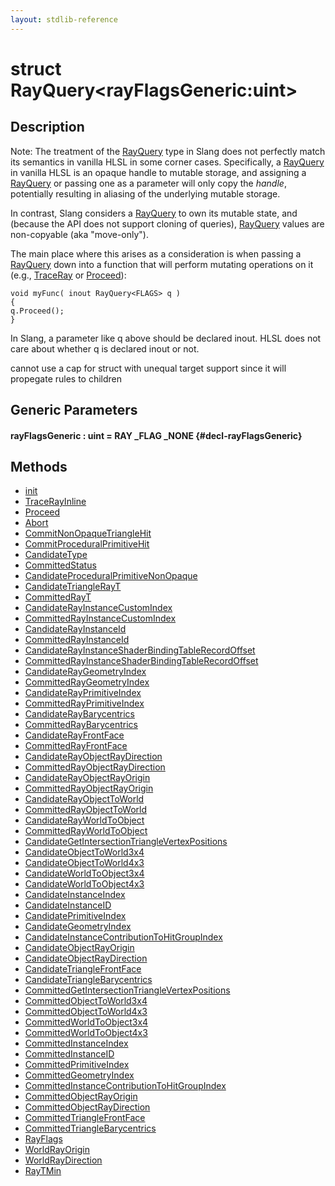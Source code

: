 ```yaml
---
layout: stdlib-reference
---
```


# struct RayQuery\<rayFlagsGeneric:uint\>

## Description

Note: The treatment of the <span class='code'><a href="/stdlib-reference/types/RayQuery/index" class="code_type">RayQuery</a></span> type in Slang does not
perfectly match its semantics in vanilla HLSL in some corner
cases. Specifically, a <span class='code'><a href="/stdlib-reference/types/RayQuery/index" class="code_type">RayQuery</a></span> in vanilla HLSL is an
opaque handle to mutable storage, and assigning a <span class='code'><a href="/stdlib-reference/types/RayQuery/index" class="code_type">RayQuery</a></span>
or passing one as a parameter will only copy the *handle*,
potentially resulting in aliasing of the underlying mutable
storage.

In contrast, Slang considers a <span class='code'><a href="/stdlib-reference/types/RayQuery/index" class="code_type">RayQuery</a></span> to own its mutable
state, and (because the API does not support cloning of queries),
<span class='code'><a href="/stdlib-reference/types/RayQuery/index" class="code_type">RayQuery</a></span> values are non-copyable (aka "move-only").

The main place where this arises as a consideration is when
passing a <span class='code'><a href="/stdlib-reference/types/RayQuery/index" class="code_type">RayQuery</a></span> down into a function that will perform
mutating operations on it (e.g., <span class='code'><a href="/stdlib-reference/global-decls/TraceRay">TraceRay</a></span> or <span class='code'><a href="/stdlib-reference/types/RayQuery/Proceed">Proceed</a></span>):
```
void myFunc( inout RayQuery<FLAGS> q )
{
q.Proceed();
}
```
In Slang, a parameter like <span class='code'>q</span> above should be declared <span class='code'><span class="code_keyword">inout</span></span>.
HLSL does not care about whether <span class='code'>q</span> is declared <span class='code'><span class="code_keyword">inout</span></span> or not.

cannot use a cap for struct with unequal target support
since it will propegate rules to children


## Generic Parameters

#### rayFlagsGeneric  : uint = RAY \_FLAG \_NONE {#decl-rayFlagsGeneric}

## Methods

* [init](/stdlib-reference/types/RayQuery/init)
* [TraceRayInline](/stdlib-reference/types/RayQuery/TraceRayInline)
* [Proceed](/stdlib-reference/types/RayQuery/Proceed)
* [Abort](/stdlib-reference/types/RayQuery/Abort)
* [CommitNonOpaqueTriangleHit](/stdlib-reference/types/RayQuery/CommitNonOpaqueTriangleHit)
* [CommitProceduralPrimitiveHit](/stdlib-reference/types/RayQuery/CommitProceduralPrimitiveHit)
* [CandidateType](/stdlib-reference/types/RayQuery/CandidateType)
* [CommittedStatus](/stdlib-reference/types/RayQuery/CommittedStatus)
* [CandidateProceduralPrimitiveNonOpaque](/stdlib-reference/types/RayQuery/CandidateProceduralPrimitiveNonOpaque)
* [CandidateTriangleRayT](/stdlib-reference/types/RayQuery/CandidateTriangleRayT)
* [CommittedRayT](/stdlib-reference/types/RayQuery/CommittedRayT)
* [CandidateRayInstanceCustomIndex](/stdlib-reference/types/RayQuery/CandidateRayInstanceCustomIndex)
* [CommittedRayInstanceCustomIndex](/stdlib-reference/types/RayQuery/CommittedRayInstanceCustomIndex)
* [CandidateRayInstanceId](/stdlib-reference/types/RayQuery/CandidateRayInstanceId)
* [CommittedRayInstanceId](/stdlib-reference/types/RayQuery/CommittedRayInstanceId)
* [CandidateRayInstanceShaderBindingTableRecordOffset](/stdlib-reference/types/RayQuery/CandidateRayInstanceShaderBindingTableRecordOffset)
* [CommittedRayInstanceShaderBindingTableRecordOffset](/stdlib-reference/types/RayQuery/CommittedRayInstanceShaderBindingTableRecordOffset)
* [CandidateRayGeometryIndex](/stdlib-reference/types/RayQuery/CandidateRayGeometryIndex)
* [CommittedRayGeometryIndex](/stdlib-reference/types/RayQuery/CommittedRayGeometryIndex)
* [CandidateRayPrimitiveIndex](/stdlib-reference/types/RayQuery/CandidateRayPrimitiveIndex)
* [CommittedRayPrimitiveIndex](/stdlib-reference/types/RayQuery/CommittedRayPrimitiveIndex)
* [CandidateRayBarycentrics](/stdlib-reference/types/RayQuery/CandidateRayBarycentrics)
* [CommittedRayBarycentrics](/stdlib-reference/types/RayQuery/CommittedRayBarycentrics)
* [CandidateRayFrontFace](/stdlib-reference/types/RayQuery/CandidateRayFrontFace)
* [CommittedRayFrontFace](/stdlib-reference/types/RayQuery/CommittedRayFrontFace)
* [CandidateRayObjectRayDirection](/stdlib-reference/types/RayQuery/CandidateRayObjectRayDirection)
* [CommittedRayObjectRayDirection](/stdlib-reference/types/RayQuery/CommittedRayObjectRayDirection)
* [CandidateRayObjectRayOrigin](/stdlib-reference/types/RayQuery/CandidateRayObjectRayOrigin)
* [CommittedRayObjectRayOrigin](/stdlib-reference/types/RayQuery/CommittedRayObjectRayOrigin)
* [CandidateRayObjectToWorld](/stdlib-reference/types/RayQuery/CandidateRayObjectToWorld)
* [CommittedRayObjectToWorld](/stdlib-reference/types/RayQuery/CommittedRayObjectToWorld)
* [CandidateRayWorldToObject](/stdlib-reference/types/RayQuery/CandidateRayWorldToObject)
* [CommittedRayWorldToObject](/stdlib-reference/types/RayQuery/CommittedRayWorldToObject)
* [CandidateGetIntersectionTriangleVertexPositions](/stdlib-reference/types/RayQuery/CandidateGetIntersectionTriangleVertexPositions)
* [CandidateObjectToWorld3x4](/stdlib-reference/types/RayQuery/CandidateObjectToWorld3x4)
* [CandidateObjectToWorld4x3](/stdlib-reference/types/RayQuery/CandidateObjectToWorld4x3)
* [CandidateWorldToObject3x4](/stdlib-reference/types/RayQuery/CandidateWorldToObject3x4)
* [CandidateWorldToObject4x3](/stdlib-reference/types/RayQuery/CandidateWorldToObject4x3)
* [CandidateInstanceIndex](/stdlib-reference/types/RayQuery/CandidateInstanceIndex)
* [CandidateInstanceID](/stdlib-reference/types/RayQuery/CandidateInstanceID)
* [CandidatePrimitiveIndex](/stdlib-reference/types/RayQuery/CandidatePrimitiveIndex)
* [CandidateGeometryIndex](/stdlib-reference/types/RayQuery/CandidateGeometryIndex)
* [CandidateInstanceContributionToHitGroupIndex](/stdlib-reference/types/RayQuery/CandidateInstanceContributionToHitGroupIndex)
* [CandidateObjectRayOrigin](/stdlib-reference/types/RayQuery/CandidateObjectRayOrigin)
* [CandidateObjectRayDirection](/stdlib-reference/types/RayQuery/CandidateObjectRayDirection)
* [CandidateTriangleFrontFace](/stdlib-reference/types/RayQuery/CandidateTriangleFrontFace)
* [CandidateTriangleBarycentrics](/stdlib-reference/types/RayQuery/CandidateTriangleBarycentrics)
* [CommittedGetIntersectionTriangleVertexPositions](/stdlib-reference/types/RayQuery/CommittedGetIntersectionTriangleVertexPositions)
* [CommittedObjectToWorld3x4](/stdlib-reference/types/RayQuery/CommittedObjectToWorld3x4)
* [CommittedObjectToWorld4x3](/stdlib-reference/types/RayQuery/CommittedObjectToWorld4x3)
* [CommittedWorldToObject3x4](/stdlib-reference/types/RayQuery/CommittedWorldToObject3x4)
* [CommittedWorldToObject4x3](/stdlib-reference/types/RayQuery/CommittedWorldToObject4x3)
* [CommittedInstanceIndex](/stdlib-reference/types/RayQuery/CommittedInstanceIndex)
* [CommittedInstanceID](/stdlib-reference/types/RayQuery/CommittedInstanceID)
* [CommittedPrimitiveIndex](/stdlib-reference/types/RayQuery/CommittedPrimitiveIndex)
* [CommittedGeometryIndex](/stdlib-reference/types/RayQuery/CommittedGeometryIndex)
* [CommittedInstanceContributionToHitGroupIndex](/stdlib-reference/types/RayQuery/CommittedInstanceContributionToHitGroupIndex)
* [CommittedObjectRayOrigin](/stdlib-reference/types/RayQuery/CommittedObjectRayOrigin)
* [CommittedObjectRayDirection](/stdlib-reference/types/RayQuery/CommittedObjectRayDirection)
* [CommittedTriangleFrontFace](/stdlib-reference/types/RayQuery/CommittedTriangleFrontFace)
* [CommittedTriangleBarycentrics](/stdlib-reference/types/RayQuery/CommittedTriangleBarycentrics)
* [RayFlags](/stdlib-reference/types/RayQuery/RayFlags)
* [WorldRayOrigin](/stdlib-reference/types/RayQuery/WorldRayOrigin)
* [WorldRayDirection](/stdlib-reference/types/RayQuery/WorldRayDirection)
* [RayTMin](/stdlib-reference/types/RayQuery/RayTMin)

